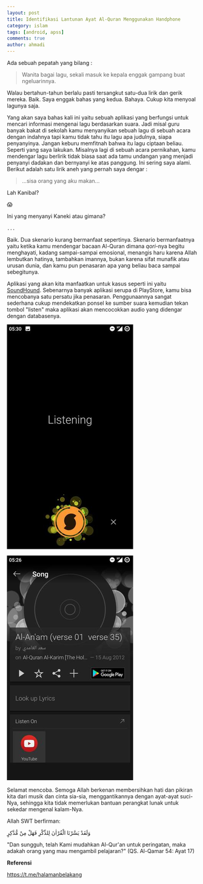 ```yaml
---
layout: post
title: Identifikasi Lantunan Ayat Al-Quran Menggunakan Handphone
category: islam
tags: [android, apss]
comments: true
author: ahmadi
---
```


Ada sebuah pepatah yang bilang :

>Wanita bagai lagu, sekali masuk ke kepala enggak gampang buat ngeluarinnya. 

Walau bertahun-tahun berlalu pasti tersangkut satu-dua lirik dan gerik mereka. Baik. Saya enggak bahas yang kedua. Bahaya. Cukup kita menyoal lagunya saja.

Yang akan saya bahas kali ini yaitu sebuah aplikasi yang berfungsi untuk mencari informasi mengenai lagu berdasarkan suara. Jadi misal guru banyak bakat di sekolah kamu menyanyikan sebuah lagu di sebuah acara dengan indahnya tapi kamu tidak tahu itu lagu apa judulnya, siapa penyanyinya. Jangan keburu memfitnah bahwa itu lagu ciptaan beliau. Seperti yang saya lakukan. 
Misalnya lagi di sebuah acara pernikahan, kamu mendengar lagu berlirik tidak biasa saat ada tamu undangan yang menjadi penyanyi dadakan dan bernyanyi ke atas panggung. Ini sering saya alami. Berikut adalah satu lirik aneh yang pernah saya dengar :

> ...sisa orang yang aku makan... 

Lah Kanibal? 

😱

Ini yang menyanyi Kaneki atau gimana?

`...`

Baik. Dua skenario kurang bermanfaat sepertinya. Skenario bermanfaatnya yaitu ketika kamu mendengar bacaan Al-Quran dimana *qori*-nya begitu menghayati, kadang sampai-sampai emosional, menangis haru karena Allah lembutkan hatinya, tambahkan imannya, bukan karena sifat munafik atau urusan dunia, dan kamu pun penasaran apa yang beliau baca sampai sebegitunya.

Aplikasi yang akan kita manfaatkan untuk kasus seperti ini yaitu [SoundHound](https://play.google.com/store/apps/details?id=com.melodis.midomiMusicIdentifier.freemium). Sebenarnya banyak aplikasi serupa di PlayStore, kamu bisa mencobanya satu persatu jika penasaran. Penggunaannya sangat sederhana cukup mendekatkan ponsel ke sumber suara kemudian tekan tombol "listen" maka aplikasi akan mencocokkan audio yang didengar dengan databasenya.

![](/img/sh-1.jpg) 

![](/img/sh-2.jpg) 

Selamat mencoba. Semoga Allah berkenan membersihkan hati dan pikiran kita dari musik dan cinta sia-sia, menggantikannya dengan ayat-ayat suci-Nya, sehingga kita tidak memerlukan bantuan perangkat lunak untuk sekedar mengenal kalam-Nya.

Allah SWT berfirman:

وَلَقَدْ يَسَّرْنَا الْقُرْاٰنَ لِلذِّكْرِ فَهَلْ مِنْ مُّدَّكِرٍ

"Dan sungguh, telah Kami mudahkan Al-Qur'an untuk peringatan, maka adakah orang yang mau mengambil pelajaran?"
(QS. Al-Qamar 54: Ayat 17)

**Referensi**

<https://t.me/halamanbelakang>